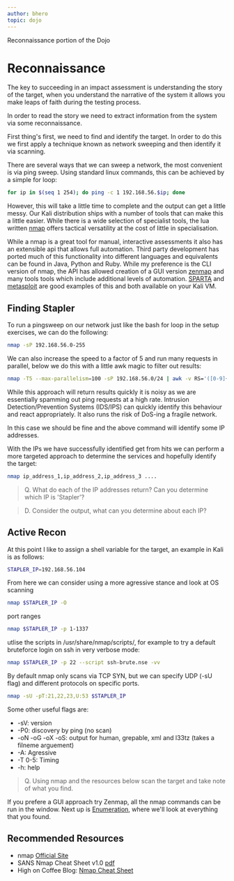 ```yaml
---
author: bhero
topic: dojo
---
```


Reconnaissance portion of the Dojo

# Reconnaissance

The key to succeeding in an impact assessment is understanding the story of the target, when you understand the narrative of the system it allows you make leaps of faith during the testing process.

In order to read the story we need to extract information from the system via some reconnaissance. 

First thing's first, we need to find and identify the target. In order to do this we first apply a technique known as network sweeping and then identify it via scanning.

There are several ways that we can sweep a network, the most convenient is via ping sweep. Using standard linux commands, this can be achieved by a simple for loop:

``` bash
for ip in $(seq 1 254); do ping -c 1 192.168.56.$ip; done
```

However, this will take a little time to complete and the output can get a little messy. Our Kali distribution ships with a number of tools that can make this a little easier. While there is a wide selection of specialist tools, the lua written [nmap](https://nmap.org/) offers tactical versatility at the cost of little in specialisation.

While a nmap is a great tool for manual, interactive assessments it also has an extensible api that allows full automation. Third party development has ported much of this functionality into different languages and equivalents can be found in Java, Python and Ruby. While my preference is the CLI version of nmap, the API has allowed creation of a GUI version [zenmap](https://nmap.org/zenmap/) and many tools tools which include additional levels of automation. [SPARTA](https://sparta.secforce.com/) and [metasploit](https://www.metasploit.com/) are good examples of this and both available on your Kali VM. 


## Finding Stapler

To run a pingsweep on our network just like the bash for loop in the setup exercises, we can do the following:

``` bash
nmap -sP 192.168.56.0-255
```

We can also increase the speed to a factor of 5 and run many requests in parallel, below we do this with a little awk magic to filter out results:

``` bash
nmap -T5 --max-parallelism=100 -sP 192.168.56.0/24 | awk -v RS='([0-9]+\\.){3}[0-9]+' 'RT{print RT}'
```

While this approach will return results quickly it is noisy as we are essentially spamming out ping requests at a high rate. Intrusion Detection/Prevention Systems (IDS/IPS) can quickly identify this behaviour and react appropriately. It also runs the risk of DoS-ing a fragile network.

In this case we should be fine and the above command will identify some IP addresses.

With the IPs we have successfully identified get from hits we can perform a more targeted approach to determine the services and hopefully identify the target:

``` bash
nmap ip_address_1,ip_address_2,ip_address_3 ....
```

> Q. What do each of the IP addresses return? Can you determine which IP is 'Stapler'?  

> D. Consider the output, what can you determine about each IP?

## Active Recon

At this point I like to assign a shell variable for the target, an example in Kali is as follows:

``` bash
STAPLER_IP=192.168.56.104
```

From here we can consider using a more agressive stance and look at OS scanning

``` bash
nmap $STAPLER_IP -O
```

port ranges

``` bash
nmap $STAPLER_IP -p 1-1337
```

utlise the scripts in /usr/share/nmap/scripts/, for example to try a default bruteforce login on ssh in very verbose mode:

``` bash
nmap $STAPLER_IP -p 22 --script ssh-brute.nse -vv
```

By default nmap only scans via TCP SYN, but we can specify UDP (-sU flag) and different protocols on specific ports.

``` bash
nmap -sU -pT:21,22,23,U:53 $STAPLER_IP
```

Some other useful flags are:

* -sV: version
* -P0: discovery by ping (no scan)
* -oN -oG -oX  -oS: output for human, grepable, xml and l33tz (takes a filneme arguement)
* -A: Agressive
* -T 0-5: Timing
* -h: help

> Q. Using nmap and the resources below scan the target and take note of what you find.

If you prefere a GUI approach try Zenmap, all the nmap commands can be run in the window.
Next up is [Enumeration](Stapler-Dojo-Part-3-Exercises.html), where we'll look at everything that you found.

## Recommended Resources

* nmap [Official Site](https://nmap.org/)
* SANS Nmap Cheat Sheet v1.0 [pdf](https://blogs.sans.org/pen-testing/files/2013/10/NmapCheatSheetv1.1.pdf)
* High on Coffee Blog: [Nmap Cheat Sheet](https://highon.coffee/blog/nmap-cheat-sheet/)


